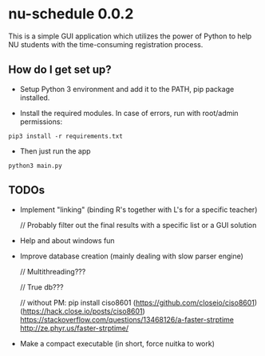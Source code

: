 # nu-schedule 0.0.2 #

This is a simple GUI application which utilizes the power of Python to help NU students with the time-consuming registration process.

## How do I get set up? ##

* Setup Python 3 environment and add it to the PATH, pip package installed.

* Install the required modules. In case of errors, run with root/admin permissions:
```
pip3 install -r requirements.txt
```

* Then just run the app
```
python3 main.py
```

## TODOs ##

* Implement "linking" (binding R's together with L's for a specific teacher) 

	// Probably filter out the final results with a specific list or a GUI solution
	
* Help and about windows fun
* Improve database creation (mainly dealing with slow parser engine)
	
	// Multithreading???
	
	// True db???
	
	// without PM: pip install ciso8601 (https://github.com/closeio/ciso8601) (https://hack.close.io/posts/ciso8601) https://stackoverflow.com/questions/13468126/a-faster-strptime http://ze.phyr.us/faster-strptime/
	 
* Make a compact executable (in short, force nuitka to work)
